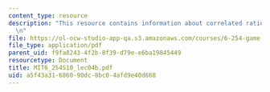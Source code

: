 ```yaml
---
content_type: resource
description: "This resource contains information about correlated rationalizability.\r\
  \n"
file: https://ol-ocw-studio-app-qa.s3.amazonaws.com/courses/6-254-game-theory-with-engineering-applications-spring-2010/a5f43a31686090dc8bc04afd9e40d668_MIT6_254S10_lec04b.pdf
file_type: application/pdf
parent_uid: f9fa8243-4f2b-8f39-d79e-e6ba19845449
resourcetype: Document
title: MIT6_254S10_lec04b.pdf
uid: a5f43a31-6860-90dc-8bc0-4afd9e40d668
---
```

